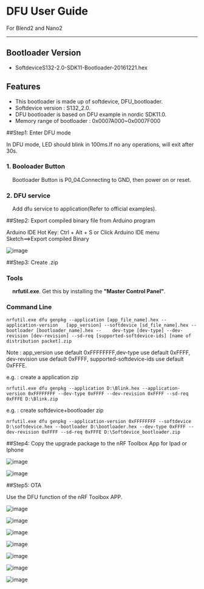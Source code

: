 
# DFU User Guide

For Blend2 and Nano2

***

## Bootloader Version

* SoftdeviceS132-2.0-SDK11-Bootloader-20161221.hex

## Features

*  This bootloader is made up of softdevice, DFU_bootloader.
*  Softdevice version : S132_2.0.
*  DFU bootloader is based on DFU example in nordic SDK11.0.
*  Memory range of bootloader : 0x0007A000~0x0007F000

##Step1: Enter DFU mode

In DFU mode, LED should blink in 100ms.If no any operations, will exit after 30s.

### 1. Booloader Button
&nbsp; &nbsp; Bootloader Button is P0_04.Connecting to GND, then power on or reset.

### 2. DFU service
&nbsp; &nbsp; Add dfu service to application(Refer to official examples).

##Step2: Export compiled binary file from Arduino program

Arduino IDE Hot Key: Ctrl + Alt + S or Click Arduino IDE menu Sketch==>Export compiled Binary

![image](./images/DFU/DFU1.png)

##Step3: Create .zip

### Tools

&nbsp; &nbsp; **nrfutil.exe**. Get this by installing the **"Master Control Panel"**.

### Command Line

    nrfutil.exe dfu genpkg --application [app_file_name].hex --application-version   [app_version] --softdevice [sd_file_name].hex --bootloader [bootloader_name].hex --    dev-type [dev-type] --dev-revision [dev-revision] --sd-req [supported-softdevice-ids] [name of distribution packet].zip


Note : app_version use default 0xFFFFFFFF,dev-type use default 0xFFFF, dev-revision use default 0xFFFF, supported-softdevice-ids use default 0xFFFE.

e.g. : create a application zip


    nrfutil.exe dfu genpkg --application D:\Blink.hex --application-version 0xFFFFFFFF --dev-type 0xFFFF --dev-revision 0xFFFF --sd-req 0xFFFE D:\Blink.zip


e.g. : create softdevice+bootloader zip

    nrfutil.exe dfu genpkg --application-version 0xFFFFFFFF --softdevice D:\softdevice.hex --bootloader D:\bootloader.hex --dev-type 0xFFFF --dev-revision 0xFFFF --sd-req 0xFFFE D:\Softdevice_bootloader.zip

##Step4: Copy the upgrade package to the nRF Toolbox App for Ipad or Iphone

![image](./images/DFU/DFU2.png)

![image](./images/DFU/DFU3.png)

##Step5: OTA

Use the DFU function of the nRF Toolbox APP.

![image](./images/DFU/DFU4.png)

![image](./images/DFU/DFU5.png)

![image](./images/DFU/DFU6.png)

![image](./images/DFU/DFU7.png)

![image](./images/DFU/DFU8.png)

![image](./images/DFU/DFU9.png)

![image](./images/DFU/DFU10.png)